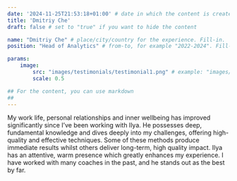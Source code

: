 ```yaml
---
date: '2024-11-25T21:53:18+01:00' # date in which the content is created - defaults to "today"
title: 'Dmitriy Che'
draft: false # set to "true" if you want to hide the content 

name: "Dmitriy Che" # place/city/country for the experience. Fill-in.
position: "Head of Analytics" # from-to, for example "2022-2024". Fill-in.

params:
    image:
        src: "images/testimonials/testimonial1.png" # example: "images/clients/asgardia.png"
        scale: 0.5

## For the content, you can use markdown
##
---
```


My work life, personal relationships and inner wellbeing has improved significantly since I’ve been working with Ilya. He possesses deep, fundamental knowledge and dives deeply into my challenges, offering high-quality and effective techniques. Some of these methods produce immediate results whilst others deliver long-term, high quality impact. Ilya has an attentive, warm presence which greatly enhances my experience. I have worked with many coaches in the past, and he stands out as the best by far.
